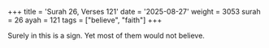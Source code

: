 +++
title = 'Surah 26, Verses 121'
date = '2025-08-27'
weight = 3053
surah = 26
ayah = 121
tags = ["believe", "faith"]
+++

Surely in this is a sign. Yet most of them would not believe.